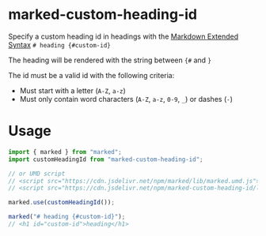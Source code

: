 # marked-custom-heading-id

Specify a custom heading id in headings with the [Markdown Extended Syntax](https://www.markdownguide.org/extended-syntax/#heading-ids) `# heading {#custom-id}`

The heading will be rendered with the string between `{#` and `}`

The id must be a valid id with the following criteria:

  - Must start with a letter (`A-Z`, `a-z`)
  - Must only contain word characters (`A-Z`, `a-z`, `0-9`, `_`) or dashes (`-`)

# Usage

```js
import { marked } from "marked";
import customHeadingId from "marked-custom-heading-id";

// or UMD script
// <script src="https://cdn.jsdelivr.net/npm/marked/lib/marked.umd.js"></script>
// <script src="https://cdn.jsdelivr.net/npm/marked-custom-heading-id/lib/index.umd.js"></script>

marked.use(customHeadingId());

marked("# heading {#custom-id}");
// <h1 id="custom-id">heading</h1>
```
